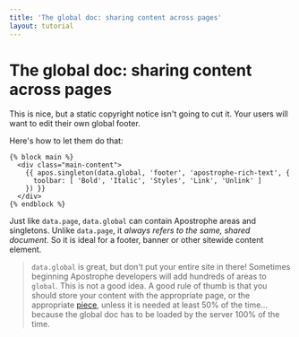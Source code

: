 ```yaml
---
title: 'The global doc: sharing content across pages'
layout: tutorial
---
```


# The global doc: sharing content across pages

This is nice, but a static copyright notice isn't going to cut it. Your users will want to edit their own global footer.

Here's how to let them do that:

```markup
{% block main %}
  <div class="main-content">
    {{ apos.singleton(data.global, 'footer', 'apostrophe-rich-text', {
      toolbar: [ 'Bold', 'Italic', 'Styles', 'Link', 'Unlink' ]
    }) }}
  </div>
{% endblock %}
```

Just like `data.page`, `data.global` can contain Apostrophe areas and singletons. Unlike `data.page`, it _always refers to the same, shared document_. So it is ideal for a footer, banner or other sitewide content element.

> `data.global` is great, but don't put your entire site in there! Sometimes beginning Apostrophe developers will add hundreds of areas to `global`. This is not a good idea. A good rule of thumb is that you should store your content with the appropriate page, or the appropriate [piece](reusable-content-with-pieces.md), unless it is needed at least 50% of the time... because the global doc has to be loaded by the server 100% of the time.

